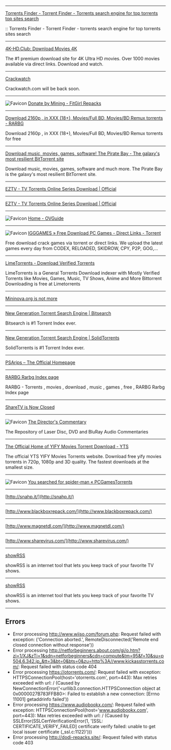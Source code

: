 [](http://www.sumotorrent.com/)

---

[ Torrents Finder - Torrent Finder - Torrents search engine for top torrents top sites
        search](http://torrent-finder.com/)

:: Torrents Finder - Torrent Finder - torrents search engine for top torrents
sites search



---

[4K-HD.Club: Download Movies 4K](https://4k-hd.club/)

The #1 premium download site for 4K Ultra HD movies. Over 1000 movies
available via direct links. Download and watch.



---

[Crackwatch](http://crackwatch.com/)

Crackwatch.com will be back soon.



---

![Favicon](https://fitgirl-repacks.site/wp-content/uploads/2016/08/cropped-icon-32x32.jpg) [Donate by Mining - FitGirl Repacks](http://fitgirl-repacks.site/donate-by-mining/)

---

[Download 2160p , in XXX (18+), Movies/Full BD, Movies/BD Remux torrents - RARBG](https://rarbg.to/torrents.php?search=2160p&category%5B%5D=4&category%5B%5D=42&category%5B%5D=46)

Download 2160p , in XXX (18+), Movies/Full BD, Movies/BD Remux torrents for
free



---

[Download music, movies, games, software! The Pirate Bay - The galaxy's most resilient BitTorrent site](https://thepiratebay.org/)

Download music, movies, games, software and much more. The Pirate Bay is the
galaxy's most resilient BitTorrent site.



---

[EZTV - TV Torrents Online Series Download | Official](http://eztv.it/)

---

[EZTV - TV Torrents Online Series Download | Official](https://eztv.wf/)

---

![Favicon](https://ovguide.com/wp-content/uploads/2018/11/cropped-OVGuide_v1_small-32x32.png) [Home - OVGuide](http://www.ovguide.com/adult.html)

---

![Favicon](https://igg-games.com/favicon.ico) [IGGGAMES » Free Download PC Games - Direct Links - Torrent](http://igg-games.com/)

Free download crack games via torrent or direct links. We upload the latest
games every day from CODEX, RELOADED, SKIDROW, CPY, P2P, GOG,...



---

[LimeTorrents - Download Verified Torrents](https://www.limetorrents.info/)

LimeTorrents is a General Torrents Download indexer with Mostly Verified
Torrents like Movies, Games, Music, TV Shows, Anime and More Bittorrent
Downloading is free at Limetorrents



---

[Mininova.org is not more](http://www.mininova.org/)

---

[New Generation Torrent Search Engine | Bitsearch](https://bitsearch.to/)

Bitsearch is #1 Torrent Index ever.



---

[New Generation Torrent Search Engine | SolidTorrents](https://solidtorrents.net/)

SolidTorrents is #1 Torrent Index ever.



---

[PSArips – The Official Homepage](https://psarips.com/)

---

[RARBG Rarbg Index page](https://rarbg.to/index70.php)

RARBG - Torrents , movies , download , music , games , free , RARBG Rarbg
Index page



---

[ShareTV is Now Closed](http://sharetv.org/)

---

![Favicon](https://64.media.tumblr.com/avatar_b57982d381de_128.pnj) [The Director's Commentary](https://thedirectorscommentary.tumblr.com/)

The Repository of Laser Disc, DVD and BluRay Audio Commentaries



---

[The Official Home of YIFY Movies Torrent Download - YTS](https://yts.mx/)

The official YTS YIFY Movies Torrents website. Download free yify movies
torrents in 720p, 1080p and 3D quality. The fastest downloads at the smallest
size.



---

![Favicon](https://pcgamestorrents.com/wp-content/uploads/2019/01/favicons.png) [You searched for spider-man « PCGamesTorrents](https://pcgamestorrents.com/?s=spider-man)

---

[http://snahp.it/](http://snahp.it/)

---

[http://www.blackboxrepack.com/](http://www.blackboxrepack.com/)

---

[http://www.magnetdl.com/](http://www.magnetdl.com/)

---

[http://www.sharevirus.com/](http://www.sharevirus.com/)

---

[showRSS](http://showrss.info/browse/116/upcoming)

showRSS is an internet tool that lets you keep track of your favorite TV
shows.



---

[showRSS](http://showrss.karmorra.info/)

showRSS is an internet tool that lets you keep track of your favorite TV
shows.



---

## Errors

- Error processing http://www.wiiso.com/forum.php: Request failed with exception: ('Connection aborted.', RemoteDisconnected('Remote end closed connection without response'))
- Error processing http://netforbeginners.about.com/gi/o.htm?zi=1/XJ&zTi=1&sdn=netforbeginners&cdn=compute&tm=95&f=10&su=p504.6.342.ip_&tt=3&bt=0&bts=0&zu=http%3A//www.kickasstorrents.com/: Request failed with status code 404
- Error processing https://otorrents.com/: Request failed with exception: HTTPSConnectionPool(host='otorrents.com', port=443): Max retries exceeded with url: / (Caused by NewConnectionError('<urllib3.connection.HTTPSConnection object at 0x0000027B783FFB80>: Failed to establish a new connection: [Errno 11001] getaddrinfo failed'))
- Error processing https://www.audiobookx.com/: Request failed with exception: HTTPSConnectionPool(host='www.audiobookx.com', port=443): Max retries exceeded with url: / (Caused by SSLError(SSLCertVerificationError(1, '[SSL: CERTIFICATE_VERIFY_FAILED] certificate verify failed: unable to get local issuer certificate (_ssl.c:1122)')))
- Error processing http://dodi-repacks.site/: Request failed with status code 403
